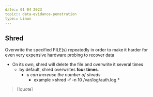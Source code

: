 ```yaml
---
date:: 01 04 2023
topic:: data-evidance-penetration
type:: Linux
---
```

## Shred 
Overwrite the specified FILE(s) repeatedly in order to make it harder
for even very expensive hardware probing to recover data
- On its own, shred will delete the file and overwrite it several times 
	- by default, shred overwrites **four times**.
		- *u can increase the number of shreds* 
			- example >shred -f -n 10 /var/log/auth.log.*

>[!quote] 